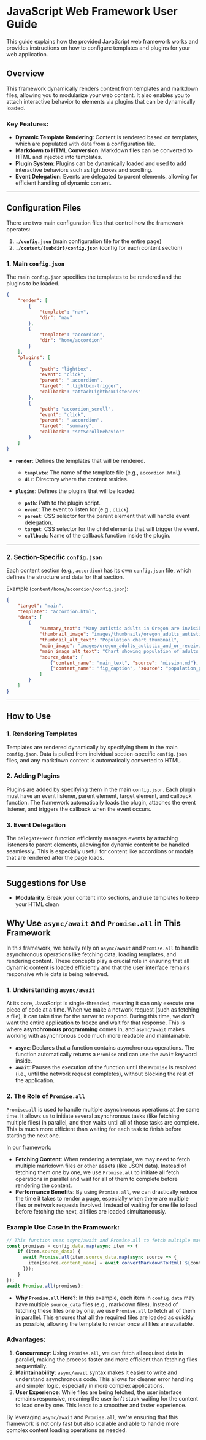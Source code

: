 # JavaScript Web Framework User Guide

This guide explains how the provided JavaScript web framework works and provides instructions on how to configure templates and plugins for your web application.

## Overview

This framework dynamically renders content from templates and markdown files, allowing you to modularize your web content. It also enables you to attach interactive behavior to elements via plugins that can be dynamically loaded.

### Key Features:
- **Dynamic Template Rendering**: Content is rendered based on templates, which are populated with data from a configuration file.
- **Markdown to HTML Conversion**: Markdown files can be converted to HTML and injected into templates.
- **Plugin System**: Plugins can be dynamically loaded and used to add interactive behaviors such as lightboxes and scrolling.
- **Event Delegation**: Events are delegated to parent elements, allowing for efficient handling of dynamic content.

---

## Configuration Files

There are two main configuration files that control how the framework operates:
1. **`./config.json`** (main configuration file for the entire page)
2. **`./content/{subdir}/config.json`** (config for each content section)

### 1. Main `config.json`

The main `config.json` specifies the templates to be rendered and the plugins to be loaded.

```json
{
    "render": [
        {
            "template": "nav",
            "dir": "nav"
        },
        {
            "template": "accordion",
            "dir": "home/accordion"
        }
    ],
    "plugins": [
        {
            "path": "lightbox",
            "event": "click",
            "parent": ".accordion",
            "target": ".lightbox-trigger",
            "callback": "attachLightboxListeners"
        },
        {
            "path": "accordion_scroll",
            "event": "click",
            "parent": ".accordion",
            "target": "summary",
            "callback": "setScrollBehavior"
        }
    ]
}
```

- **`render`**: Defines the templates that will be rendered.
    - **`template`**: The name of the template file (e.g., `accordion.html`).
    - **`dir`**: Directory where the content resides.
  
- **`plugins`**: Defines the plugins that will be loaded.
    - **`path`**: Path to the plugin script.
    - **`event`**: The event to listen for (e.g., `click`).
    - **`parent`**: CSS selector for the parent element that will handle event delegation.
    - **`target`**: CSS selector for the child elements that will trigger the event.
    - **`callback`**: Name of the callback function inside the plugin.

---

### 2. Section-Specific `config.json`

Each content section (e.g., `accordion`) has its own `config.json` file, which defines the structure and data for that section.

Example (`content/home/accordion/config.json`):

```json
{
    "target": "main",
    "template": "accordion.html",
    "data": [
        {
            "summary_text": "Many autistic adults in Oregon are invisible, marginalized, and struggling. We can fix this.",
            "thumbnail_image": "images/thumbnails/oregon_adults_autistic_and_or_receiving_idd_services_thumbnail.png",
            "thumbnail_alt_text": "Population chart thumbnail",
            "main_image": "images/oregon_adults_autistic_and_or_receiving_idd_services.png",
            "main_image_alt_text": "Chart showing population of adults in oregon receiving I/DD services and/or autistic.",
            "source_data": [
                {"content_name": "main_text", "source": "mission.md"},
                {"content_name": "fig_caption", "source": "population_plot_caption.md"}
            ]
        }
    ]
}
```

---

## How to Use

### 1. Rendering Templates
Templates are rendered dynamically by specifying them in the main `config.json`. Data is pulled from individual section-specific `config.json` files, and any markdown content is automatically converted to HTML.

### 2. Adding Plugins
Plugins are added by specifying them in the main `config.json`. Each plugin must have an event listener, parent element, target element, and callback function. The framework automatically loads the plugin, attaches the event listener, and triggers the callback when the event occurs.

### 3. Event Delegation
The `delegateEvent` function efficiently manages events by attaching listeners to parent elements, allowing for dynamic content to be handled seamlessly. This is especially useful for content like accordions or modals that are rendered after the page loads.

---

## Suggestions for Use
- **Modularity**: Break your content into sections, and use templates to keep your HTML clean


## Why Use `async/await` and `Promise.all` in This Framework

In this framework, we heavily rely on `async/await` and `Promise.all` to handle asynchronous operations like fetching data, loading templates, and rendering content. These concepts play a crucial role in ensuring that all dynamic content is loaded efficiently and that the user interface remains responsive while data is being retrieved.

### 1. **Understanding `async/await`**
At its core, JavaScript is single-threaded, meaning it can only execute one piece of code at a time. When we make a network request (such as fetching a file), it can take time for the server to respond. During this time, we don't want the entire application to freeze and wait for that response. This is where **asynchronous programming** comes in, and `async/await` makes working with asynchronous code much more readable and maintainable.

- **`async`**: Declares that a function contains asynchronous operations. The function automatically returns a `Promise` and can use the `await` keyword inside.
- **`await`**: Pauses the execution of the function until the `Promise` is resolved (i.e., until the network request completes), without blocking the rest of the application.

### 2. **The Role of `Promise.all`**
`Promise.all` is used to handle multiple asynchronous operations at the same time. It allows us to initiate several asynchronous tasks (like fetching multiple files) in parallel, and then waits until all of those tasks are complete. This is much more efficient than waiting for each task to finish before starting the next one.

In our framework:
- **Fetching Content**: When rendering a template, we may need to fetch multiple markdown files or other assets (like JSON data). Instead of fetching them one by one, we use `Promise.all` to initiate all fetch operations in parallel and wait for all of them to complete before rendering the content.
- **Performance Benefits**: By using `Promise.all`, we can drastically reduce the time it takes to render a page, especially when there are multiple files or network requests involved. Instead of waiting for one file to load before fetching the next, all files are loaded simultaneously.

### Example Use Case in the Framework:
```javascript
// This function uses async/await and Promise.all to fetch multiple markdown files at the same time
const promises = config.data.map(async item => {
    if (item.source_data) {
      await Promise.all(item.source_data.map(async source => {
        item[source.content_name] = await convertMarkdownToHtml(`${contentDir}/${source.source}`);
      }));
    }
});
await Promise.all(promises);
```

- **Why `Promise.all` Here?**: In this example, each item in `config.data` may have multiple `source_data` files (e.g., markdown files). Instead of fetching these files one by one, we use `Promise.all` to fetch all of them in parallel. This ensures that all the required files are loaded as quickly as possible, allowing the template to render once all files are available.

### Advantages:
1. **Concurrency**: Using `Promise.all`, we can fetch all required data in parallel, making the process faster and more efficient than fetching files sequentially.
2. **Maintainability**: `async/await` syntax makes it easier to write and understand asynchronous code. This allows for cleaner error handling and simpler logic, especially in more complex applications.
3. **User Experience**: While files are being fetched, the user interface remains responsive, meaning the user isn't stuck waiting for the content to load one by one. This leads to a smoother and faster experience.

By leveraging `async/await` and `Promise.all`, we're ensuring that this framework is not only fast but also scalable and able to handle more complex content loading operations as needed.

